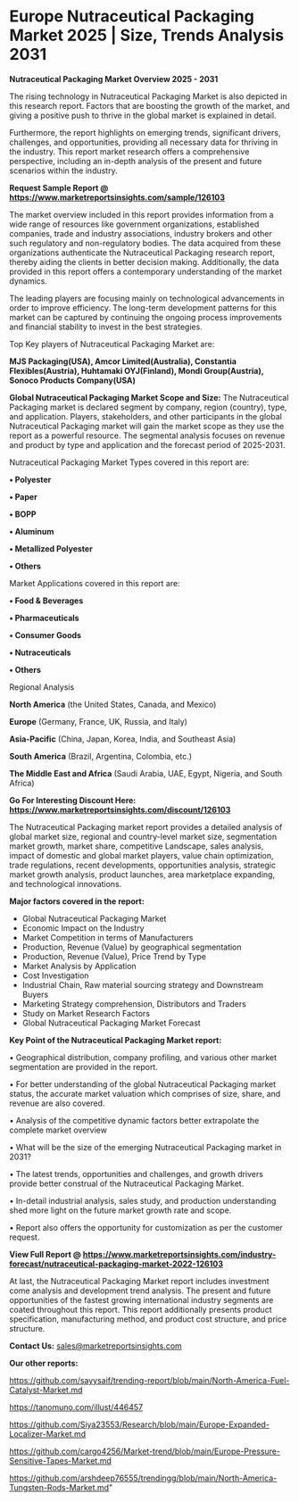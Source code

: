  # Europe Nutraceutical Packaging Market 2025 | Size, Trends Analysis 2031

<Strong> Nutraceutical Packaging Market Overview 2025 - 2031</strong>

The rising technology in Nutraceutical Packaging Market is also depicted in this research report. Factors that are boosting the growth of the market, and giving a positive push to thrive in the global market is explained in detail.

Furthermore, the report highlights on emerging trends, significant drivers, challenges, and opportunities, providing all necessary data for thriving in the industry. This report market research offers a comprehensive perspective, including an in-depth analysis of the present and future scenarios within the industry.

<strong>Request Sample Report @ <a href=https://www.marketreportsinsights.com/sample/126103>https://www.marketreportsinsights.com/sample/126103</a></strong>

The market overview included in this report provides information from a wide range of resources like government organizations, established companies, trade and industry associations, industry brokers and other such regulatory and non-regulatory bodies. The data acquired from these organizations authenticate the Nutraceutical Packaging research report, thereby aiding the clients in better decision making. Additionally, the data provided in this report offers a contemporary understanding of the market dynamics.

The leading players are focusing mainly on technological advancements in order to improve efficiency. The long-term development patterns for this market can be captured by continuing the ongoing process improvements and financial stability to invest in the best strategies.

Top Key players of Nutraceutical Packaging Market are:

<strong>MJS Packaging(USA), Amcor Limited(Australia), Constantia Flexibles(Austria), Huhtamaki OYJ(Finland), Mondi Group(Austria), Sonoco Products Company(USA)</strong>

<strong><b>Global Nutraceutical Packaging Market Scope and Size:</b></strong>
The Nutraceutical Packaging market is declared segment by company, region (country), type, and application. Players, stakeholders, and other participants in the global Nutraceutical Packaging market will gain the market scope as they use the report as a powerful resource. The segmental analysis focuses on revenue and product by type and application and the forecast period of 2025-2031.

Nutraceutical Packaging Market Types covered in this report are:

<strong>• Polyester

• Paper

• BOPP

• Aluminum

• Metallized Polyester

• Others</strong>

Market Applications covered in this report are:

<strong>• Food & Beverages

• Pharmaceuticals

• Consumer Goods

• Nutraceuticals

• Others</strong> 

Regional Analysis

<strong>North America</strong> (the United States, Canada, and Mexico)

<strong>Europe</strong> (Germany, France, UK, Russia, and Italy)

<strong>Asia-Pacific</strong> (China, Japan, Korea, India, and Southeast Asia)

<strong>South America</strong> (Brazil, Argentina, Colombia, etc.)

<strong>The Middle East and Africa</strong> (Saudi Arabia, UAE, Egypt, Nigeria, and South Africa)

<strong>Go For Interesting Discount Here: <a href=https://www.marketreportsinsights.com/discount/126103>https://www.marketreportsinsights.com/discount/126103</a></strong>

The Nutraceutical Packaging market report provides a detailed analysis of global market size, regional and country-level market size, segmentation market growth, market share, competitive Landscape, sales analysis, impact of domestic and global market players, value chain optimization, trade regulations, recent developments, opportunities analysis, strategic market growth analysis, product launches, area marketplace expanding, and technological innovations.

<strong><b>Major factors covered in the report:</b></strong>
<ul>
  <li>Global Nutraceutical Packaging Market </li>
  <li>Economic Impact on the Industry</li>
  <li>Market Competition in terms of Manufacturers</li>
  <li>Production, Revenue (Value) by geographical segmentation</li>
  <li>Production, Revenue (Value), Price Trend by Type</li>
  <li>Market Analysis by Application</li>
  <li>Cost Investigation</li>
  <li>Industrial Chain, Raw material sourcing strategy and Downstream Buyers</li>
  <li>Marketing Strategy comprehension, Distributors and Traders</li>
  <li>Study on Market Research Factors</li>
  <li>Global Nutraceutical Packaging Market Forecast</li>
</ul>

<strong><b>Key Point of the Nutraceutical Packaging Market report:</b></strong>

• Geographical distribution, company profiling, and various other market segmentation are provided in the report.

• For better understanding of the global Nutraceutical Packaging market status, the accurate market valuation which comprises of size, share, and revenue are also covered.

• Analysis of the competitive dynamic factors better extrapolate the complete market overview

• What will be the size of the emerging Nutraceutical Packaging market in 2031?

• The latest trends, opportunities and challenges, and growth drivers provide better construal of the Nutraceutical Packaging Market.

• In-detail industrial analysis, sales study, and production understanding shed more light on the future market growth rate and scope.

• Report also offers the opportunity for customization as per the customer request.

<strong><b>View Full Report @ <a href=https://www.marketreportsinsights.com/industry-forecast/nutraceutical-packaging-market-2022-126103>https://www.marketreportsinsights.com/industry-forecast/nutraceutical-packaging-market-2022-126103</a></b></strong>


At last, the Nutraceutical Packaging Market report includes investment come analysis and development trend analysis. The present and future opportunities of the fastest growing international industry segments are coated throughout this report. This report additionally presents product specification, manufacturing method, and product cost structure, and price structure.

<strong>Contact Us:</strong>
sales@marketreportsinsights.com

<strong>Our other reports:</strong>

<a href=https://github.com/sayysaif/trending-report/blob/main/North-America-Fuel-Catalyst-Market.md>https://github.com/sayysaif/trending-report/blob/main/North-America-Fuel-Catalyst-Market.md</a>

<a href=https://tanomuno.com/illust/446457>https://tanomuno.com/illust/446457</a>

<a href=https://github.com/Siya23553/Research/blob/main/Europe-Expanded-Localizer-Market.md>https://github.com/Siya23553/Research/blob/main/Europe-Expanded-Localizer-Market.md</a>

<a href=https://github.com/cargo4256/Market-trend/blob/main/Europe-Pressure-Sensitive-Tapes-Market.md>https://github.com/cargo4256/Market-trend/blob/main/Europe-Pressure-Sensitive-Tapes-Market.md</a>

<a href=https://github.com/arshdeep76555/trendingg/blob/main/North-America-Tungsten-Rods-Market.md>https://github.com/arshdeep76555/trendingg/blob/main/North-America-Tungsten-Rods-Market.md</a>"
